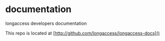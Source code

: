 documentation
=============

longaccess developers documentation

This repo is located at [http://github.com/longaccess/longaccess-docs]()
